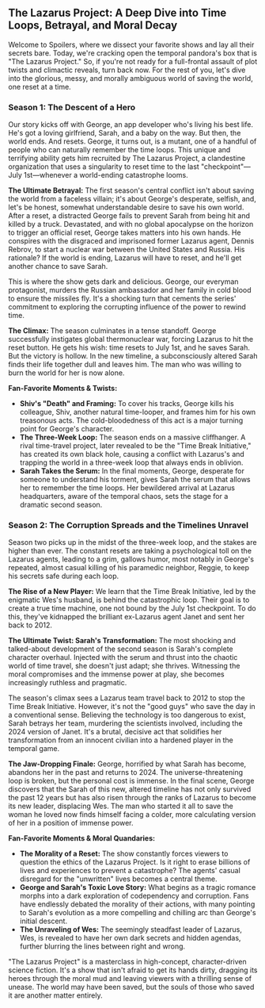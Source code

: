 ## The Lazarus Project: A Deep Dive into Time Loops, Betrayal, and Moral Decay

Welcome to Spoilers, where we dissect your favorite shows and lay all their secrets bare. Today, we're cracking open the temporal pandora's box that is "The Lazarus Project." So, if you're not ready for a full-frontal assault of plot twists and climactic reveals, turn back now. For the rest of you, let's dive into the glorious, messy, and morally ambiguous world of saving the world, one reset at a time.

### Season 1: The Descent of a Hero

Our story kicks off with George, an app developer who's living his best life. He's got a loving girlfriend, Sarah, and a baby on the way. But then, the world ends. And resets. George, it turns out, is a mutant, one of a handful of people who can naturally remember the time loops. This unique and terrifying ability gets him recruited by The Lazarus Project, a clandestine organization that uses a singularity to reset time to the last "checkpoint"—July 1st—whenever a world-ending catastrophe looms.

**The Ultimate Betrayal:** The first season's central conflict isn't about saving the world from a faceless villain; it's about George's desperate, selfish, and, let's be honest, somewhat understandable desire to save his own world. After a reset, a distracted George fails to prevent Sarah from being hit and killed by a truck. Devastated, and with no global apocalypse on the horizon to trigger an official reset, George takes matters into his own hands. He conspires with the disgraced and imprisoned former Lazarus agent, Dennis Rebrov, to start a nuclear war between the United States and Russia. His rationale? If the world is ending, Lazarus will have to reset, and he'll get another chance to save Sarah.

This is where the show gets dark and delicious. George, our everyman protagonist, murders the Russian ambassador and her family in cold blood to ensure the missiles fly. It's a shocking turn that cements the series' commitment to exploring the corrupting influence of the power to rewind time.

**The Climax:** The season culminates in a tense standoff. George successfully instigates global thermonuclear war, forcing Lazarus to hit the reset button. He gets his wish: time resets to July 1st, and he saves Sarah. But the victory is hollow. In the new timeline, a subconsciously altered Sarah finds their life together dull and leaves him. The man who was willing to burn the world for her is now alone.

**Fan-Favorite Moments & Twists:**

* **Shiv's "Death" and Framing:** To cover his tracks, George kills his colleague, Shiv, another natural time-looper, and frames him for his own treasonous acts. The cold-bloodedness of this act is a major turning point for George's character.
* **The Three-Week Loop:** The season ends on a massive cliffhanger. A rival time-travel project, later revealed to be the "Time Break Initiative," has created its own black hole, causing a conflict with Lazarus's and trapping the world in a three-week loop that always ends in oblivion.
* **Sarah Takes the Serum:** In the final moments, George, desperate for someone to understand his torment, gives Sarah the serum that allows her to remember the time loops. Her bewildered arrival at Lazarus headquarters, aware of the temporal chaos, sets the stage for a dramatic second season.

### Season 2: The Corruption Spreads and the Timelines Unravel

Season two picks up in the midst of the three-week loop, and the stakes are higher than ever. The constant resets are taking a psychological toll on the Lazarus agents, leading to a grim, gallows humor, most notably in George's repeated, almost casual killing of his paramedic neighbor, Reggie, to keep his secrets safe during each loop.

**The Rise of a New Player:** We learn that the Time Break Initiative, led by the enigmatic Wes's husband, is behind the catastrophic loop. Their goal is to create a true time machine, one not bound by the July 1st checkpoint. To do this, they've kidnapped the brilliant ex-Lazarus agent Janet and sent her back to 2012.

**The Ultimate Twist: Sarah's Transformation:** The most shocking and talked-about development of the second season is Sarah's complete character overhaul. Injected with the serum and thrust into the chaotic world of time travel, she doesn't just adapt; she thrives. Witnessing the moral compromises and the immense power at play, she becomes increasingly ruthless and pragmatic.

The season's climax sees a Lazarus team travel back to 2012 to stop the Time Break Initiative. However, it's not the "good guys" who save the day in a conventional sense. Believing the technology is too dangerous to exist, Sarah betrays her team, murdering the scientists involved, including the 2024 version of Janet. It's a brutal, decisive act that solidifies her transformation from an innocent civilian into a hardened player in the temporal game.

**The Jaw-Dropping Finale:** George, horrified by what Sarah has become, abandons her in the past and returns to 2024. The universe-threatening loop is broken, but the personal cost is immense. In the final scene, George discovers that the Sarah of this new, altered timeline has not only survived the past 12 years but has also risen through the ranks of Lazarus to become its new leader, displacing Wes. The man who started it all to save the woman he loved now finds himself facing a colder, more calculating version of her in a position of immense power.

**Fan-Favorite Moments & Moral Quandaries:**

* **The Morality of a Reset:** The show constantly forces viewers to question the ethics of the Lazarus Project. Is it right to erase billions of lives and experiences to prevent a catastrophe? The agents' casual disregard for the "unwritten" lives becomes a central theme.
* **George and Sarah's Toxic Love Story:** What begins as a tragic romance morphs into a dark exploration of codependency and corruption. Fans have endlessly debated the morality of their actions, with many pointing to Sarah's evolution as a more compelling and chilling arc than George's initial descent.
* **The Unraveling of Wes:** The seemingly steadfast leader of Lazarus, Wes, is revealed to have her own dark secrets and hidden agendas, further blurring the lines between right and wrong.

"The Lazarus Project" is a masterclass in high-concept, character-driven science fiction. It's a show that isn't afraid to get its hands dirty, dragging its heroes through the moral mud and leaving viewers with a thrilling sense of unease. The world may have been saved, but the souls of those who saved it are another matter entirely.
